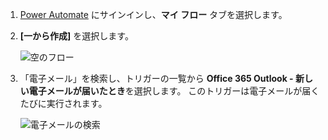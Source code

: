 1. [Power Automate](https://flow.microsoft.com) にサインインし、**マイ フロー** タブを選択します。
2. **[一から作成]** を選択します。
   
    ![空のフロー](media/email-triggers/email-triggers-create-blank.png)
3. 「電子メール」を検索し、トリガーの一覧から **Office 365 Outlook - 新しい電子メールが届いたとき**を選択します。 このトリガーは電子メールが届くたびに実行されます。
   
    ![電子メールの検索](media/email-triggers/email-triggers-1.png)

